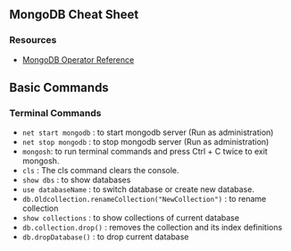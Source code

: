 ## MongoDB Cheat Sheet

### Resources

- [MongoDB Operator Reference](https://www.mongodb.com/docs/manual)

## Basic Commands

### Terminal Commands

- `net start mongodb` : to start mongodb server (Run as administration)
- `net stop mongodb` : to stop mongodb server (Run as administration)
- `mongosh`: to run terminal commands and press Ctrl + C twice to exit mongosh.
- `cls` : The cls command clears the console.
- `show dbs` : to show databases
- `use databaseName` : to switch database or create new database.
- `db.Oldcollection.renameCollection("NewCollection")` : to rename collection
- `show collections` : to show collections of current database
- `db.collection.drop()` : removes the collection and its index definitions
- `db.dropDatabase()` : to drop current database
